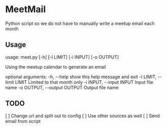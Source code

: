 # MeetMail
Python script so we do not have to manually write a meetup email each month

## Usage
usage: meet.py [-h] [-l LIMIT] [-i INPUT] [-o OUTPUT]

Using the meetup calendar to generate an email

optional arguments:
  -h, --help            show this help message and exit
  -l LIMIT, --limit LIMIT
                        Limited to that month only
  -i INPUT, --input INPUT
                        Input file name
  -o OUTPUT, --output OUTPUT
                        Output file name

## TODO

[ ] Change url and split out to config
[ ] Use other sources as well
[ ] Send email from script 
